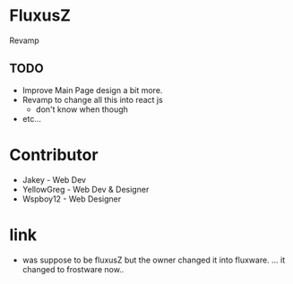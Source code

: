 # FluxusZ
Revamp

## TODO
- Improve Main Page design a bit more.
- Revamp to change all this into react js
  - don't know when though
- etc...

# Contributor
- Jakey - Web Dev
- YellowGreg - Web Dev & Designer
- Wspboy12 - Web Designer

# link
- was suppose to be fluxusZ but the owner changed it into fluxware.
  ... it changed to frostware now..
  
